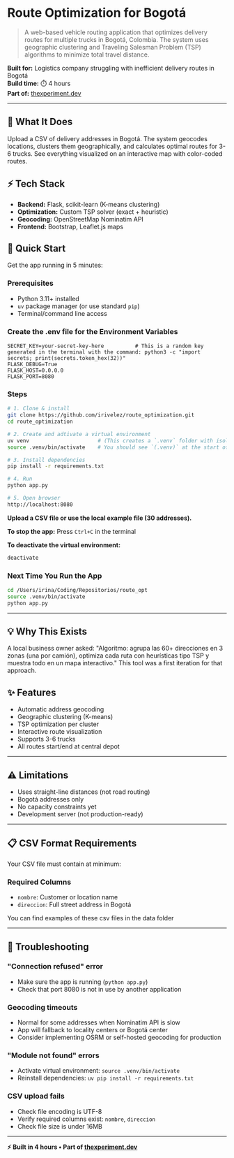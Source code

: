 # Route Optimization for Bogotá

> A web-based vehicle routing application that optimizes delivery routes for multiple trucks in Bogotá, Colombia. The system uses geographic clustering and Traveling Salesman Problem (TSP) algorithms to minimize total travel distance.

**Built for:** Logistics company struggling with inefficient delivery routes in Bogotá  
**Build time:** ⏱️ 4 hours  
**Part of:** [thexperiment.dev](https://thexperiment.dev)

---

## 🎯 What It Does

Upload a CSV of delivery addresses in Bogotá. The system geocodes locations, clusters them geographically, and calculates optimal routes for 3-6 trucks. See everything visualized on an interactive map with color-coded routes.

## ⚡ Tech Stack

- **Backend:** Flask, scikit-learn (K-means clustering)
- **Optimization:** Custom TSP solver (exact + heuristic)
- **Geocoding:** OpenStreetMap Nominatim API
- **Frontend:** Bootstrap, Leaflet.js maps

## 🚀 Quick Start

Get the app running in 5 minutes:

### Prerequisites
- Python 3.11+ installed
- `uv` package manager (or use standard `pip`)
- Terminal/command line access


### Create the .env file for the Environment Variables
```env
SECRET_KEY=your-secret-key-here          # This is a random key generated in the terminal with the command: python3 -c "import secrets; print(secrets.token_hex(32))"
FLASK_DEBUG=True
FLASK_HOST=0.0.0.0
FLASK_PORT=8080
```

### Steps

```bash
# 1. Clone & install
git clone https://github.com/irivelez/route_optimization.git
cd route_optimization

# 2. Create and adtivate a virtual environment
uv venv                      # (This creates a `.venv` folder with isolated Python environment)
source .venv/bin/activate    # You should see `(.venv)` at the start of your terminal prompt.

# 3. Install dependencies
pip install -r requirements.txt

# 4. Run
python app.py

# 5. Open browser
http://localhost:8080
```

**Upload a CSV file or use the local example file (30 addresses).**

**To stop the app:**
Press `Ctrl+C` in the terminal

**To deactivate the virtual environment:**
   ```bash
   deactivate
   ```

### Next Time You Run the App
```bash
cd /Users/irina/Coding/Repositorios/route_opt
source .venv/bin/activate
python app.py
```

---

## 💡 Why This Exists
A local business owner asked: "Algoritmo: agrupa las 60+ direcciones en 3 zonas (una por camión), optimiza cada ruta con heurísticas tipo TSP y muestra todo en un mapa interactivo." This tool was a first iteration for that approach.


## ✨ Features

- Automatic address geocoding
- Geographic clustering (K-means)
- TSP optimization per cluster
- Interactive route visualization
- Supports 3-6 trucks
- All routes start/end at central depot

---

## ⚠️ Limitations

- Uses straight-line distances (not road routing)
- Bogotá addresses only
- No capacity constraints yet
- Development server (not production-ready)

---

## 📋 CSV Format Requirements

Your CSV file must contain at minimum:

### Required Columns
- `nombre`: Customer or location name
- `direccion`: Full street address in Bogotá

You can find examples of these csv files in the data folder

---

## 🔧 Troubleshooting

### "Connection refused" error
- Make sure the app is running (`python app.py`)
- Check that port 8080 is not in use by another application

### Geocoding timeouts
- Normal for some addresses when Nominatim API is slow
- App will fallback to locality centers or Bogotá center
- Consider implementing OSRM or self-hosted geocoding for production

### "Module not found" errors
- Activate virtual environment: `source .venv/bin/activate`
- Reinstall dependencies: `uv pip install -r requirements.txt`

### CSV upload fails
- Check file encoding is UTF-8
- Verify required columns exist: `nombre`, `direccion`
- Check file size is under 16MB

---

**⚡ Built in 4 hours • Part of [thexperiment.dev](https://thexperiment.dev)**
